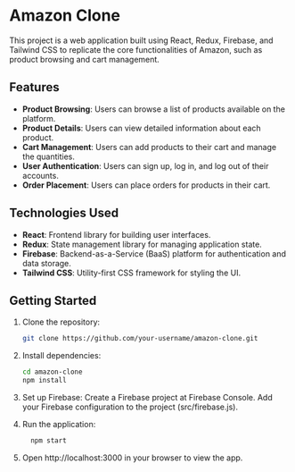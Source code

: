 # Amazon Clone

This project is a web application built using React, Redux, Firebase, and Tailwind CSS to replicate the core functionalities of Amazon, such as product browsing and cart management.

## Features

- **Product Browsing**: Users can browse a list of products available on the platform.
- **Product Details**: Users can view detailed information about each product.
- **Cart Management**: Users can add products to their cart and manage the quantities.
- **User Authentication**: Users can sign up, log in, and log out of their accounts.
- **Order Placement**: Users can place orders for products in their cart.

## Technologies Used

- **React**: Frontend library for building user interfaces.
- **Redux**: State management library for managing application state.
- **Firebase**: Backend-as-a-Service (BaaS) platform for authentication and data storage.
- **Tailwind CSS**: Utility-first CSS framework for styling the UI.

## Getting Started

1. Clone the repository:

   ```bash
   git clone https://github.com/your-username/amazon-clone.git
2. Install dependencies:

    ```bash
   cd amazon-clone
    npm install
3. Set up Firebase:
    Create a Firebase project at Firebase Console.
    Add your Firebase configuration to the project (src/firebase.js).
4. Run the application:

   ```bash
     npm start
5. Open http://localhost:3000 in your browser to view the app.
